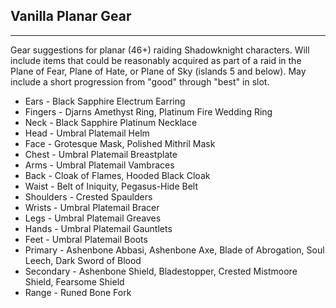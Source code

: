 ## Vanilla Planar Gear

---
Gear suggestions for planar (46+) raiding Shadowknight characters. Will include items that could be reasonably acquired as part of a raid in the Plane of Fear, Plane of Hate, or Plane of Sky (islands 5 and below). May include a short progression from "good" through "best" in slot.

* Ears - Black Sapphire Electrum Earring
* Fingers - Djarns Amethyst Ring, Platinum Fire Wedding Ring
* Neck - Black Sapphire Platinum Necklace
* Head - Umbral Platemail Helm
* Face - Grotesque Mask, Polished Mithril Mask
* Chest - Umbral Platemail Breastplate
* Arms - Umbral Platemail Vambraces
* Back - Cloak of Flames, Hooded Black Cloak
* Waist - Belt of Iniquity, Pegasus-Hide Belt
* Shoulders - Crested Spaulders
* Wrists - Umbral Platemail Bracer
* Legs - Umbral Platemail Greaves
* Hands - Umbral Platemail Gauntlets
* Feet - Umbral Platemail Boots
* Primary - Ashenbone Abbasi, Ashenbone Axe, Blade of Abrogation, Soul Leech, Dark Sword of Blood
* Secondary - Ashenbone Shield, Bladestopper, Crested Mistmoore Shield, Fearsome Shield
* Range - Runed Bone Fork
